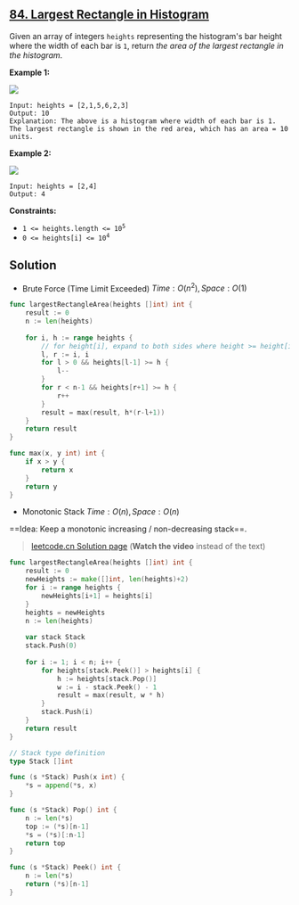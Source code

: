 ## [84. Largest Rectangle in Histogram](https://leetcode.com/problems/largest-rectangle-in-histogram/)


Given an array of integers `heights` representing the histogram's bar height where the width of each bar is `1`, return _the area of the largest rectangle in the histogram_.

**Example 1:**

![](https://assets.leetcode.com/uploads/2021/01/04/histogram.jpg)

```
Input: heights = [2,1,5,6,2,3]
Output: 10
Explanation: The above is a histogram where width of each bar is 1.
The largest rectangle is shown in the red area, which has an area = 10 units.
```

**Example 2:**

![](https://assets.leetcode.com/uploads/2021/01/04/histogram-1.jpg)

```
Input: heights = [2,4]
Output: 4
```

**Constraints:**

*   <code>1 <= heights.length <= 10<sup>5</sup></code>
*   <code>0 <= heights[i] <= 10<sup>4</sup></code>



## Solution

- Brute Force (Time Limit Exceeded)	$Time: O(n^2), Space: O(1)$ 

```go
func largestRectangleArea(heights []int) int {
    result := 0
    n := len(heights)
    
    for i, h := range heights {
        // for height[i], expand to both sides where height >= height[i]
        l, r := i, i
        for l > 0 && heights[l-1] >= h {
            l--
        }
        for r < n-1 && heights[r+1] >= h {
            r++
        }
        result = max(result, h*(r-l+1))
    }
    return result
}

func max(x, y int) int {
    if x > y {
        return x
    }
    return y
}
```



- Monotonic Stack	$Time: O(n), Space: O(n)$ 

==Idea: Keep a monotonic increasing / non-decreasing stack==.

> [leetcode.cn Solution page](https://leetcode.cn/problems/largest-rectangle-in-histogram/solution/zhu-zhuang-tu-zhong-zui-da-de-ju-xing-by-leetcode-/) (**Watch the video** instead of the text)

```go
func largestRectangleArea(heights []int) int {
    result := 0
    newHeights := make([]int, len(heights)+2)
    for i := range heights {
        newHeights[i+1] = heights[i]
    }
    heights = newHeights
    n := len(heights)
    
    var stack Stack
    stack.Push(0)
    
    for i := 1; i < n; i++ {
        for heights[stack.Peek()] > heights[i] {
            h := heights[stack.Pop()]
            w := i - stack.Peek() - 1
            result = max(result, w * h)
        }
        stack.Push(i)
    }
    return result
}

// Stack type definition
type Stack []int

func (s *Stack) Push(x int) {
    *s = append(*s, x)
}

func (s *Stack) Pop() int {
    n := len(*s)
    top := (*s)[n-1]
    *s = (*s)[:n-1]
    return top
}

func (s *Stack) Peek() int {
    n := len(*s)
    return (*s)[n-1]
}
```


